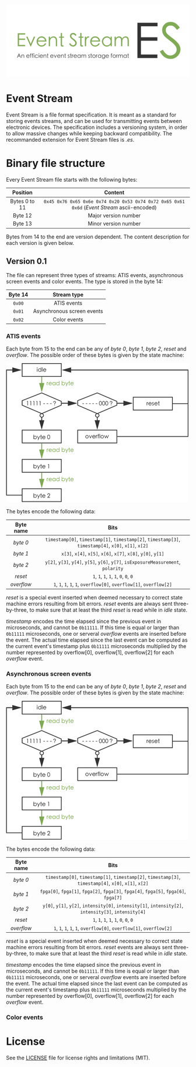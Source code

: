 ![eventStream](eventStreamBanner.png "The Event Stream banner")

# Event Stream

Event Stream is a file format specification. It is meant as a standard for storing events streams, and can be used for transmitting events between electronic devices. The specification includes a versioning system, in order to allow massive changes while keeping backward compatibility. The recommanded extension for Event Stream files is *.es*.

# Binary file structure

Every Event Stream file starts with the following bytes:

| Position      | Content                                                                                      |
|:-------------:|:--------------------------------------------------------------------------------------------:|
| Bytes 0 to 11 | `0x45 0x76 0x65 0x6e 0x74 0x20 0x53 0x74 0x72 0x65 0x61 0x6d` (_Event Stream_ ascii-encoded) |
| Byte 12       | Major version number                                                                         |
| Byte 13       | Minor version number                                                                         |

Bytes from 14 to the end are version dependent. The content description for each version is given below.

## Version 0.1

The file can represent three types of streams: ATIS events, asynchronous screen events and color events. The type is stored in the byte 14:

| Byte 14 | Stream type                |
|:-------:|:--------------------------:|
| `0x00`  | ATIS events                |
| `0x01`  | Asynchronous screen events |
| `0x02`  | Color events               |

### ATIS events

Each byte from 15 to the end can be any of _byte 0_, _byte 1_, _byte 2_, _reset_ and _overflow_. The possible order of these bytes is given by the state machine:

![stateMachine](stateMachine.png "State machine")

The bytes encode the following data:

| Byte name  | Bits                                                                                                   |
|:----------:|:------------------------------------------------------------------------------------------------------:|
| _byte 0_   | `timestamp[0]`, `timestamp[1]`, `timestamp[2]`, `timestamp[3]`, `timestamp[4]`, `x[0]`, `x[1]`, `x[2]` |
| _byte 1_   | `x[3]`, `x[4]`, `x[5]`, `x[6]`, `x[7]`, `x[8]`, `y[0]`, `y[1]`                                         |
| _byte 2_   | `y[2]`, `y[3]`, `y[4]`, `y[5]`, `y[6]`, `y[7]`, `isExposureMeasurement`, `polarity`                    |
| _reset_    | `1`, `1`, `1`, `1`, `1`, `0`, `0`, `0`                                                                 |
| _overflow_ | `1`, `1`, `1`, `1`, `1`, `overflow[0]`, `overflow[1]`, `overflow[2]`                                   |

_reset_ is a special event inserted when deemed necessary to correct state machine errors resulting from bit errors. _reset_ events are always sent three-by-three, to make sure that at least the third _reset_ is read while in _idle_ state.

_timestamp_ encodes the time elapsed since the previous event in microseconds, and cannot be `0b11111`. If this time is equal or larger than `0b11111` microseconds, one or serveral _overflow_ events are inserted before the event. The actual time elapsed since the last event can be computed as the current event's timestamp plus `0b11111` microseconds multiplied by the number represented by overflow[0], overflow[1], overflow[2] for each _overflow_ event.

### Asynchronous screen events

Each byte from 15 to the end can be any of _byte 0_, _byte 1_, _byte 2_, _reset_ and _overflow_. The possible order of these bytes is given by the state machine:

![stateMachine](stateMachine.png "State machine")

The bytes encode the following data:

| Byte name  | Bits                                                                                                   |
|:----------:|:------------------------------------------------------------------------------------------------------:|
| _byte 0_   | `timestamp[0]`, `timestamp[1]`, `timestamp[2]`, `timestamp[3]`, `timestamp[4]`, `x[0]`, `x[1]`, `x[2]` |
| _byte 1_   | `fpga[0]`, `fpga[1]`, `fpga[2]`, `fpga[3]`, `fpga[4]`, `fpga[5]`, `fpga[6]`, `fpga[7]`                 |
| _byte 2_   | `y[0]`, `y[1]`, `y[2]`, `intensity[0]`, `intensity[1]`, `intensity[2]`, `intensity[3]`, `intensity[4]` |
| _reset_    | `1`, `1`, `1`, `1`, `1`, `0`, `0`, `0`                                                                 |
| _overflow_ | `1`, `1`, `1`, `1`, `1`, `overflow[0]`, `overflow[1]`, `overflow[2]`                                   |

_reset_ is a special event inserted when deemed necessary to correct state machine errors resulting from bit errors. _reset_ events are always sent three-by-three, to make sure that at least the third _reset_ is read while in _idle_ state.

_timestamp_ encodes the time elapsed since the previous event in microseconds, and cannot be `0b11111`. If this time is equal or larger than `0b11111` microseconds, one or serveral _overflow_ events are inserted before the event. The actual time elapsed since the last event can be computed as the current event's timestamp plus `0b11111` microseconds multiplied by the number represented by overflow[0], overflow[1], overflow[2] for each _overflow_ event.

### Color events

# License

See the [LICENSE](LICENSE.md) file for license rights and limitations (MIT).
